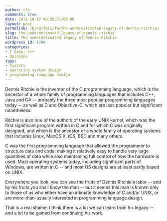 ```yaml
---
author: rlc
comments: true
date: 2011-10-17 00:50:21+00:00
layout: post
permalink: /blog/2011/10/the-underestimated-legacy-of-dennis-ritchie/
slug: the-underestimated-legacy-of-dennis-ritchie
title: The underestimated legacy of Dennis Ritchie
wordpress_id: 1708
categories:
- C &amp; C++
- Opinions
tags:
- history
- operating system design
- programming language design
---
```


Dennis Ritchie is the inventor of the C programming language, which is the ancestor of a whole family of programming languages that includes C++, Java and C# -- probably the three most popular programming languages today -- as well as D and Objective-C, which are less popular but significant nonetheless.<!--more-->




Ritchie is also one of the authors of the early UNIX kernel, which was the first significant program written in C and for which C was originally designed, and which is the ancestor of a whole family of operating systems that includes Linux, MacOS X, iOS, BSD and many others.




C was the first programming language that allowed the programmer to structure data and code, making it relatively easy to handle very large quantities of data while also maintaining full control of how the hardware is used. Most operating systems today, including significant parts of Windows, are written in C -- and most OS designs are at least partly based on UNIX.




Everywhere you look, you can see the fruits of Dennis Ritchie's labor -- and by his fruits you shall know the man -- but it seems _this_ man is known only to those of us who either have an intimate knowledge of C and/or UNIX, or are more-than-usually interested in programming language design.




That is a real shame: I think there is a lot we can learn from his legacy -- and a lot to be gained from continuing his work.
